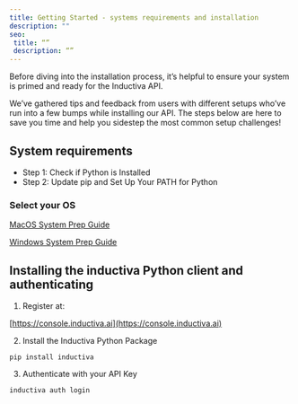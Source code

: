 ```yaml
---
title: Getting Started - systems requirements and installation
description: ""
seo:
 title: “”
 description: “”
---
```


Before diving into the installation process, it’s helpful to ensure your
system is primed and ready for the Inductiva API.

We’ve gathered tips and feedback from users with different setups who’ve run
into a few bumps while installing our API. The steps below are here to save
you time and help you sidestep the most common setup challenges!

## System requirements

- Step 1: Check if Python is Installed
- Step 2: Update pip and Set Up Your PATH for Python

### Select your OS

[MacOS System Prep Guide](osx)

[Windows System Prep Guide](windows)

## Installing the inductiva Python client and authenticating

1. Register at:

[https://console.inductiva.ai](https://console.inductiva.ai)

2. Install the Inductiva Python Package

```
pip install inductiva
```

3. Authenticate with your API Key

```
inductiva auth login
```
